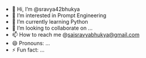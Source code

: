 - 👋 Hi, I’m @sravya42bhukya
- 👀 I’m interested in Prompt Engineering
- 🌱 I’m currently learning Python
- 💞️ I’m looking to collaborate on ...
- 📫 How to reach me @saisravyabhukya@gmail.com
- 😄 Pronouns: ...
- ⚡ Fun fact: ...

<!---
sravya42bhukya/sravya42bhukya is a ✨ special ✨ repository because its `README.md` (this file) appears on your GitHub profile.
You can click the Preview link to take a look at your changes.
--->
